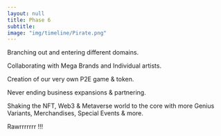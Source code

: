 ```yaml
---
layout: null
title: Phase 6
subtitle:
image: "img/timeline/Pirate.png"
---
```


Branching out and entering different domains.

Collaborating with Mega Brands and Individual artists.

Creation of our very own P2E game & token.

Never ending business expansions & partnering.

Shaking the NFT, Web3 & Metaverse world to the core with more Genius Variants, Merchandises, Special Events & more.

Rawrrrrrrr !!!

